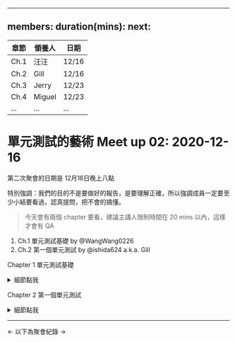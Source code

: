 ---
 members: 
 duration(mins): 
 next: 
 ---
| 章節 | 領養人 | 日期 |
 | -------- | -------- | -------- |
 | Ch.1 | 汪汪 | 12/16 |
 | Ch.2 | Gill | 12/16 |
 | Ch.3 | Jerry | 12/23 |
 | Ch.4 | Miguel | 12/23 |
 | ... | ... | ... |
 
 # 單元測試的藝術 Meet up 02: 2020-12-16

第二次聚會的日期是 12月16日晚上八點

特別強調：我們的目的不是要做好的報告，是要理解正確，所以強調成員一定要至少小結要看過，認真提問，把不會的搞懂。

> 今天會有兩個 chapter 要看，建議主講人限制時間在 20 mins 以內，這樣才會有 QA

1. Ch.1 單元測試基礎 by @WangWang0226
2. Ch.2 第一個單元測試 by @ishida624 a.k.a. Gill

Chapter 1 單元測試基礎
<details><summary>細節點我</summary>
<p>
1.1 逐步定義單元測試
1.1.1 撰寫優秀單元測試的重要性
1.1.2 我們都寫過（某種）單元測試
1.2 優秀單元測試的特質
1.3 整合測試
1.3.1 與自動化單元測試相比，非自動化整合測試的缺點
1.4 什麼是優秀的單元測試
1.5 一個簡單的單元測試範例
1.6 測試驅動開發
1.7 成功進行TDD 的三種核心技能
1.8 小結
</p>
</details>


Chapter 2 第一個單元測試
<details><summary>細節點我</summary>
<p>

2.1 單元測試框架
2.1.1 單元測試框架提供哪些東西
2.1.2 xUnit 框架
2.2 LogAn 專案介紹
2.3 NUnit 的第一個步驟
2.3.1 安裝NUnit
2.3.2 載入方案的方式
2.3.3 在程式中使用NUnit 的特性
2.4 撰寫第一個測試程式
2.4.1 Assert 類別
2.4.2 用NUnit 執行第一個測試
2.4.3 增加正向的測試
2.4.4 由紅到綠：測試成功
2.4.5 測試程式風格
2.5 使用參數來重構測試
2.6 更多的NUnit 特性
2.6.1 setup 和teardown
2.6.2 驗證預期的例外
2.6.3 忽略此測試
2.6.4 NUnit 的流利語法
2.6.5 設定測試分類
2.7 測試系統狀態的改變，而非驗證回傳值
2.8 小結
</p>
</details>



 ---
 <- 以下為聚會紀錄 ->
